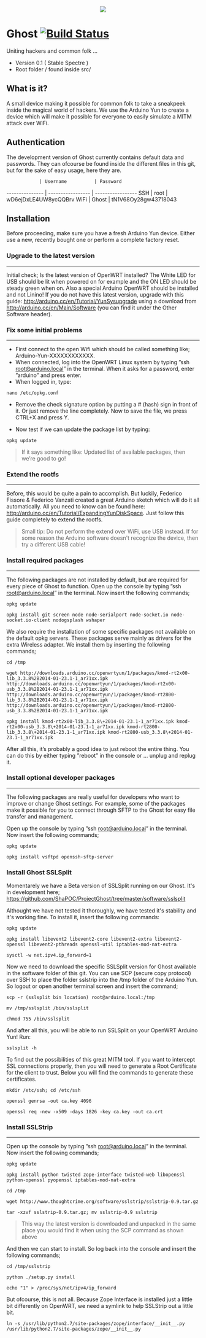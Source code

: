 <p align="center">
  <a href="http://projectghost.nl">
    <img src="http://projectghost.nl/assets/img/ghost_transparant.png"/>
  </a>
</p>

# Ghost [![Build Status][travis-image]][travis-url]

Uniting hackers and common folk ...

* Version 0.1 ( Stable Spectre )
* Root folder / found inside src/

## What is it?

A small device making it possible for common folk to take a sneakpeek inside the magical world of hackers. We use the Arduino Yun to create a device which will make it possible for everyone to easily simulate a MITM attack over WiFi.

## Authentication
The development version of Ghost currently contains default data and passwords.
They can ofcourse be found inside the different files in this git, but for the sake of easy usage, here they are.

                | Username          | Password
--------------- | ----------------- | -----------------
SSH             | root              | wD6ejDxLE4UW8ycQQBrv
WiFi            | Ghost             | tN1V68Oy28gw43718043

## Installation

Before proceeding, make sure you have a fresh Arduino Yun device. Either use a new, recently bought one or perform a complete factory reset.

### Upgrade to the latest version
----------------------

Initial check; Is the latest version of OpenWRT installed? The White LED for USB should be lit when powered on for example and the ON LED should be steady green when on.
Also a special Arduino OpenWRT should be installed and not Linino! If you do not have this latest version, upgrade with this guide: http://arduino.cc/en/Tutorial/YunSysupgrade using a download from http://arduino.cc/en/Main/Software (you can find it under the Other Software header).

### Fix some initial problems
----------------------

* First connect to the open Wifi which should be called something like; Arduino-Yun-XXXXXXXXXXXX.
* When connected, log into the OpenWRT Linux system by typing ”ssh root@arduino.local” in the terminal. When it asks for a password, enter ”arduino” and press enter.
* When logged in, type:
```
nano /etc/opkg.conf 
```
* Remove the check signature option by putting a # (hash) sign in front of it. Or just remove the line completely. Now to save the file, we press CTRL+X and press Y.

* Now test if we can update the package list by typing:
```
opkg update
```

> If it says something like: Updated list of available packages, then we’re good to go!

### Extend the rootfs
----------------------

Before, this would be quite a pain to accomplish. But luckily, Federico Fissore & Federico Vanzati created a great Arduino sketch which will do it all automatically.
All you need to know can be found here: http://arduino.cc/en/Tutorial/ExpandingYunDiskSpace. Just follow this guide completely to extend the rootfs.

> Small tip: Do not perform the extend over WiFi, use USB instead. If for some reason the Arduino software doesn't recognize the device, then try a different USB cable!

### Install required packages
----------------------

The following packages are not installed by default, but are required for every piece of Ghost to function. Open up the console by typing ”ssh root@arduino.local” in the terminal.
Now insert the following commands;

```
opkg update
```
```
opkg install git screen node node-serialport node-socket.io node-socket.io-client nodogsplash wshaper
```

We also require the installation of some specific packages not available on the default opkg servers. These packages serve mainly as drivers for the extra Wireless adapter.
We install them by inserting the following commands;

```
cd /tmp
```
```
wget http://downloads.arduino.cc/openwrtyun/1/packages/kmod-rt2x00-lib_3.3.8%2B2014-01-23.1-1_ar71xx.ipk http://downloads.arduino.cc/openwrtyun/1/packages/kmod-rt2x00-usb_3.3.8%2B2014-01-23.1-1_ar71xx.ipk http://downloads.arduino.cc/openwrtyun/1/packages/kmod-rt2800-lib_3.3.8%2B2014-01-23.1-1_ar71xx.ipk http://downloads.arduino.cc/openwrtyun/1/packages/kmod-rt2800-usb_3.3.8%2B2014-01-23.1-1_ar71xx.ipk
```
```
opkg install kmod-rt2x00-lib_3.3.8\+2014-01-23.1-1_ar71xx.ipk kmod-rt2x00-usb_3.3.8\+2014-01-23.1-1_ar71xx.ipk kmod-rt2800-lib_3.3.8\+2014-01-23.1-1_ar71xx.ipk kmod-rt2800-usb_3.3.8\+2014-01-23.1-1_ar71xx.ipk
```

After all this, it’s probably a good idea to just reboot the entire thing. You can do this by either typing ”reboot” in the console or … unplug and replug it.

### Install optional developer packages
----------------------

The following packages are really useful for developers who want to improve or change Ghost settings. For example, some of the packages make it possible for you to connect through SFTP to the Ghost for easy file transfer and management.

Open up the console by typing ”ssh root@arduino.local” in the terminal. Now insert the following commands;

```
opkg update
```
```
opkg install vsftpd openssh-sftp-server
```

### Install Ghost SSLSplit

Momentarely we have a Beta version of SSLSplit running on our Ghost.
It's in development here; https://github.com/ShaPOC/ProjectGhost/tree/master/software/sslsplit

Althought we have not tested it thoroughly, we have tested it's stability and it's working fine.
To install it, insert the following commands:

```
opkg update
```
```
opkg install libevent2 libevent2-core libevent2-extra libevent2-openssl libevent2-pthreads openssl-util iptables-mod-nat-extra
```
```
sysctl -w net.ipv4.ip_forward=1
```
Now we need to download the specific SSLSplit version for Ghost available in the software folder of this git.
You can use SCP (secure copy protocol) over SSH to place the folder sslstrip into the /tmp folder of the Arduino Yun.
So logout or open another terminal screen and insert the command;

```
scp -r (sslsplit bin location) root@arduino.local:/tmp
```
```
mv /tmp/sslsplit /bin/sslsplit
```
```
chmod 755 /bin/sslsplit
```

And after all this, you will be able to run SSLSplit on your OpenWRT Arduino Yun! Run:
```
sslsplit -h
```
To find out the possibilities of this great MITM tool. If you want to intercept SSL connections properly, then you will
need to generate a Root Certificate for the client to trust. Below you will find the commands to generate these certificates.

```
mkdir /etc/ssh; cd /etc/ssh
```
```
openssl genrsa -out ca.key 4096
```
```
openssl req -new -x509 -days 1826 -key ca.key -out ca.crt
```

### Install SSLStrip
----------------------

Open up the console by typing ”ssh root@arduino.local” in the terminal. Now insert the following commands;

```
opkg update
```
```
opkg install python twisted zope-interface twisted-web libopenssl python-openssl pyopenssl iptables-mod-nat-extra
```
```
cd /tmp
```
```
wget http://www.thoughtcrime.org/software/sslstrip/sslstrip-0.9.tar.gz
```
```
tar -xzvf sslstrip-0.9.tar.gz; mv sslstrip-0.9 sslstrip
```
> This way the latest version is downloaded and unpacked in the same place you would find it when using the SCP command as shown above

And then we can start to install. So log back into the console and insert the following commands;

```
cd /tmp/sslstrip
```
```
python ./setup.py install
```
```
echo "1" > /proc/sys/net/ipv4/ip_forward
```

But ofcourse, this is not all. Because Zope Interface is installed just a little bit differently on OpenWRT, we need a symlink to help SSLStrip out a little bit.

```
ln -s /usr/lib/python2.7/site-packages/zope/interface/__init__.py /usr/lib/python2.7/site-packages/zope/__init__.py
```

[travis-url]: https://travis-ci.org/ShaPOC/ProjectGhost
[travis-image]: https://travis-ci.org/ShaPOC/ProjectGhost.svg?branch=master